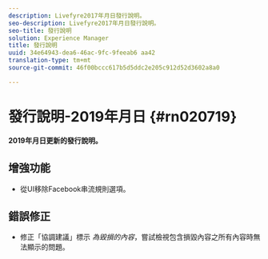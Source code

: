 ```yaml
---
description: Livefyre2017年月日發行說明。
seo-description: Livefyre2017年月日發行說明。
seo-title: 發行說明
solution: Experience Manager
title: 發行說明
uuid: 34e64943-dea6-46ac-9fc-9feeab6 aa42
translation-type: tm+mt
source-git-commit: 46f00bccc617b5d5ddc2e205c912d52d3602a8a0

---
```



# 發行說明-2019年月日 {#rn020719}

**2019年月日更新的發行說明。**

## 增強功能

* 從UI移除Facebook串流規則選項。

## 錯誤修正

* 修正「協調建議」標示 *為毀損的內容*，嘗試檢視包含損毀內容之所有內容時無法顯示的問題。